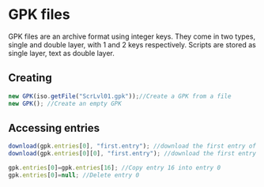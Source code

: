 # GPK files

GPK files are an archive format using integer keys. They come in two types, single and double layer, with 1 and 2 keys respectively. Scripts are stored as single layer, text as double layer.

## Creating

```javascript
new GPK(iso.getFile("ScrLvl01.gpk"));//Create a GPK from a file
new GPK(); //Create an empty GPK
```

## Accessing entries

```javascript
download(gpk.entries[0], "first.entry"); //download the first entry of a single layer GPK
download(gpk.entries[0][0], "first.entry"); //download the first entry of a double layer GPK

gpk.entries[0]=gpk.entries[16]; //Copy entry 16 into entry 0
gpk.entries[0]=null; //Delete entry 0

```
